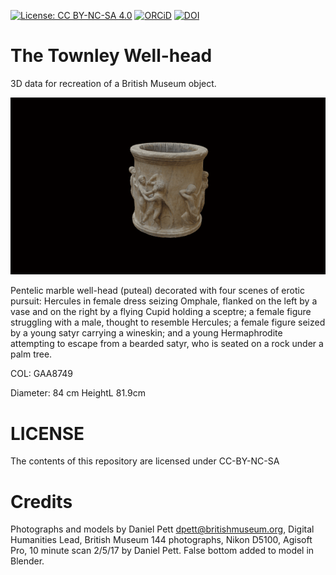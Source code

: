 
[![License: CC BY-NC-SA 4.0](https://img.shields.io/badge/License-CC%20BY--NC--SA%204.0-lightgrey.svg)](http://creativecommons.org/licenses/by-nc-sa/4.0/) 
[![ORCiD](https://img.shields.io/badge/ORCiD-0000--0002--0246--2335-green.svg)](http://orcid.org/0000-0002-0246-2335)
[![DOI](https://zenodo.org/badge/90129815.svg)](https://zenodo.org/badge/latestdoi/90129815)

# The Townley Well-head
3D data for recreation of a British Museum object.

![](roman_well_head.gif)

Pentelic marble well-head (puteal) decorated with four scenes of erotic pursuit: Hercules in female dress seizing Omphale, flanked on the left by a vase and on the right by a flying Cupid holding a sceptre; a female figure struggling with a male, thought to resemble Hercules; a female figure seized by a young satyr carrying a wineskin; and a young Hermaphrodite attempting to escape from a bearded satyr, who is seated on a rock under a palm tree.

COL: GAA8749

Diameter: 84 cm HeightL 81.9cm


# LICENSE
The contents of this repository are licensed under CC-BY-NC-SA

# Credits
Photographs and models by Daniel Pett <dpett@britishmuseum.org>, Digital Humanities Lead, British Museum
144 photographs, Nikon D5100, Agisoft Pro, 10 minute scan 2/5/17 by Daniel Pett. False bottom added to model in Blender.
